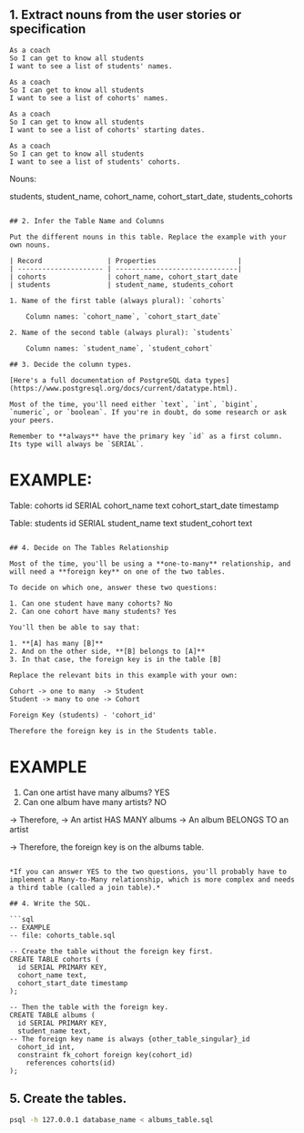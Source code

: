 

## 1. Extract nouns from the user stories or specification

```
As a coach
So I can get to know all students
I want to see a list of students' names.

As a coach
So I can get to know all students
I want to see a list of cohorts' names.

As a coach
So I can get to know all students
I want to see a list of cohorts' starting dates.

As a coach
So I can get to know all students
I want to see a list of students' cohorts.

```
Nouns:

students, student_name, cohort_name, cohort_start_date, students_cohorts
```

## 2. Infer the Table Name and Columns

Put the different nouns in this table. Replace the example with your own nouns.

| Record                | Properties                    | 
| --------------------- | ------------------------------|
| cohorts               | cohort_name, cohort_start_date
| students              | student_name, students_cohort

1. Name of the first table (always plural): `cohorts` 

    Column names: `cohort_name`, `cohort_start_date`

2. Name of the second table (always plural): `students` 

    Column names: `student_name`, `student_cohort`

## 3. Decide the column types.

[Here's a full documentation of PostgreSQL data types](https://www.postgresql.org/docs/current/datatype.html).

Most of the time, you'll need either `text`, `int`, `bigint`, `numeric`, or `boolean`. If you're in doubt, do some research or ask your peers.

Remember to **always** have the primary key `id` as a first column. Its type will always be `SERIAL`.

```
# EXAMPLE:

Table: cohorts
id SERIAL
cohort_name text
cohort_start_date timestamp

Table: students
id SERIAL
student_name text
student_cohort text 

```

## 4. Decide on The Tables Relationship

Most of the time, you'll be using a **one-to-many** relationship, and will need a **foreign key** on one of the two tables.

To decide on which one, answer these two questions:

1. Can one student have many cohorts? No
2. Can one cohort have many students? Yes

You'll then be able to say that:

1. **[A] has many [B]**
2. And on the other side, **[B] belongs to [A]**
3. In that case, the foreign key is in the table [B]

Replace the relevant bits in this example with your own:

Cohort -> one to many  -> Student
Student -> many to one -> Cohort

Foreign Key (students) - 'cohort_id'

Therefore the foreign key is in the Students table.

```
# EXAMPLE

1. Can one artist have many albums? YES
2. Can one album have many artists? NO

-> Therefore,
-> An artist HAS MANY albums
-> An album BELONGS TO an artist

-> Therefore, the foreign key is on the albums table.
```

*If you can answer YES to the two questions, you'll probably have to implement a Many-to-Many relationship, which is more complex and needs a third table (called a join table).*

## 4. Write the SQL.

```sql
-- EXAMPLE
-- file: cohorts_table.sql

-- Create the table without the foreign key first.
CREATE TABLE cohorts (
  id SERIAL PRIMARY KEY,
  cohort_name text,
  cohort_start_date timestamp
);

-- Then the table with the foreign key.
CREATE TABLE albums (
  id SERIAL PRIMARY KEY,
  student_name text, 
-- The foreign key name is always {other_table_singular}_id
  cohort_id int,
  constraint fk_cohort foreign key(cohort_id)
    references cohorts(id)
);

```

## 5. Create the tables.

```bash
psql -h 127.0.0.1 database_name < albums_table.sql
```

<!-- BEGIN GENERATED SECTION DO NOT EDIT -->

